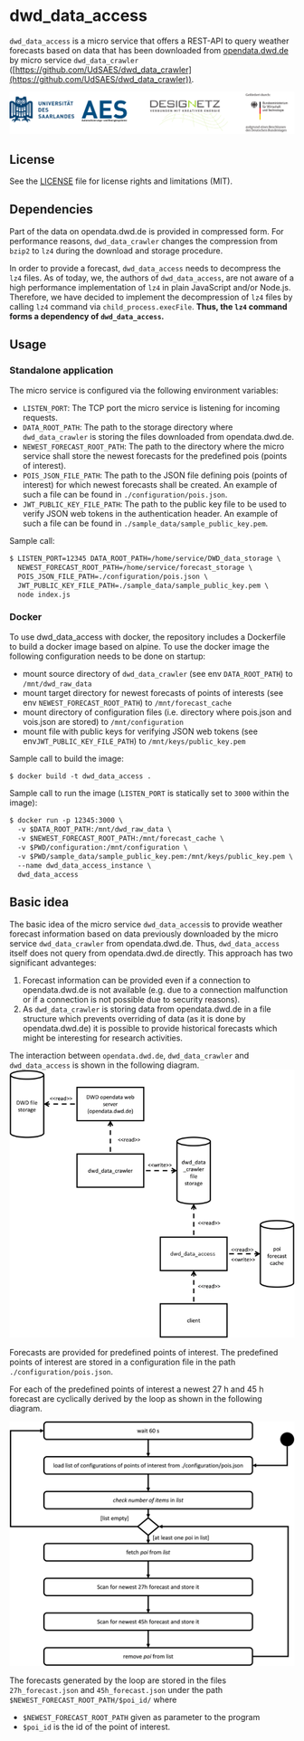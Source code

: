 # dwd_data_access
`dwd_data_access` is a micro service that offers a REST-API to query
weather forecasts based on data that has been downloaded from
[opendata.dwd.de](http://opendata.dwd.de) by micro service `dwd_data_crawler`
([https://github.com/UdSAES/dwd_data_crawler](https://github.com/UdSAES/dwd_data_crawler)).

![Set of logos](./docs/logos_uds_aes_designetz_bmwi.png)

## License
See the [LICENSE](./LICENSE) file for license rights and limitations (MIT).

## Dependencies
Part of the data on opendata.dwd.de is provided in compressed form. For performance reasons, `dwd_data_crawler` changes the compression from `bzip2` to `lz4` during the download and storage procedure.

In order to provide a forecast, `dwd_data_access` needs to decompress the `lz4` files. As of today, we, the authors of `dwd_data_access`, are not aware of a high performance implementation of `lz4` in plain JavaScript and/or Node.js. Therefore, we have decided to implement the decompression of `lz4` files by calling `lz4` command via `child_process.execFile`. **Thus, the `lz4` command forms a dependency of `dwd_data_access`.**

## Usage
### Standalone application
The micro service is configured via the following environment variables:
* `LISTEN_PORT`: The TCP port the micro service is listening for incoming requests.
* `DATA_ROOT_PATH`: The path to the storage directory where `dwd_data_crawler` is storing the files downloaded from opendata.dwd.de.
* `NEWEST_FORECAST_ROOT_PATH`: The path to the directory where the micro service shall store the newest forecasts for the predefined pois (points of interest).
* `POIS_JSON_FILE_PATH`: The path to the JSON file defining pois (points of interest) for which newest forecasts shall be created. An example of such a file can be found in `./configuration/pois.json`.
* `JWT_PUBLIC_KEY_FILE_PATH`: The path to the public key file to be used to verify JSON web tokens in the authentication header. An example of such a file can be found in `./sample_data/sample_public_key.pem`.

Sample call:
```
$ LISTEN_PORT=12345 DATA_ROOT_PATH=/home/service/DWD_data_storage \
  NEWEST_FORECAST_ROOT_PATH=/home/service/forecast_storage \
  POIS_JSON_FILE_PATH=./configuration/pois.json \
  JWT_PUBLIC_KEY_FILE_PATH=./sample_data/sample_public_key.pem \
  node index.js
```

### Docker
To use dwd_data_access with docker, the repository includes a Dockerfile to build a docker image based on alpine. To use the docker image the following configuration needs to be done on startup:
* mount source directory of `dwd_data_crawler` (see env `DATA_ROOT_PATH`) to `/mnt/dwd_raw_data`
* mount target directory for newest forecasts of points of interests (see env `NEWEST_FORECAST_ROOT_PATH`) to `/mnt/forecast_cache`
* mount directory of configuration files (i.e. directory where pois.json and vois.json are stored) to `/mnt/configuration`
* mount file with public keys for verifying JSON web tokens (see env`JWT_PUBLIC_KEY_FILE_PATH`) to `/mnt/keys/public_key.pem`

Sample call to build the image:
```
$ docker build -t dwd_data_access .
```

Sample call to run the image (`LISTEN_PORT` is statically set to `3000` within the image):
```
$ docker run -p 12345:3000 \
  -v $DATA_ROOT_PATH:/mnt/dwd_raw_data \
  -v $NEWEST_FORECAST_ROOT_PATH:/mnt/forecast_cache \
  -v $PWD/configuration:/mnt/configuration \
  -v $PWD/sample_data/sample_public_key.pem:/mnt/keys/public_key.pem \
  --name dwd_data_access_instance \
  dwd_data_access
```

## Basic idea
The basic idea of the micro service `dwd_data_access`is to provide weather forecast information based on data previously downloaded by the micro service `dwd_data_crawler` from opendata.dwd.de. Thus, `dwd_data_access` itself does not query from opendata.dwd.de directly. This approach has two significant advanteges:
1. Forecast information can be provided even if a connection to opendata.dwd.de is not available (e.g. due to a connection malfunction or if a connection is not possible due to security reasons).
2. As `dwd_data_crawler` is storing data from opendata.dwd.de in a file structure which prevents overriding of data (as it is done by opendata.dwd.de) it is possible to provide historical forecasts which might be interesting for research activities.

The interaction between `opendata.dwd.de`, `dwd_data_crawler` and `dwd_data_access` is shown in the following diagram.
<img src="./docs/interaction.png" width="600">

Forecasts are provided for predefined points of interest. The predefined points of interest are stored in a configuration file in the path `./configuration/pois.json`.

For each of the predefined points of interest a newest 27 h and 45 h forecast are cyclically derived by the loop as shown in the following diagram.

<img src="./docs/poi_query_loop.svg" width="600">

The forecasts generated by the loop are stored in the files `27h_forecast.json` and `45h_forecast.json` under the path `$NEWEST_FORECAST_ROOT_PATH/$poi_id/` where
* `$NEWEST_FORECAST_ROOT_PATH` given as parameter to the program
* `$poi_id` is the id of the point of interest.
